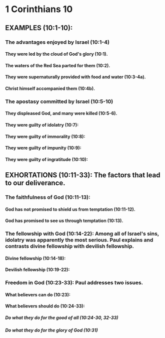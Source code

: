 ---
---
# 1 Corinthians 10 
## EXAMPLES (10:1-10): 
###  The advantages enjoyed by Israel (10:1-4) 
####  They were led by the cloud of God\'s glory (10:1). 
####  The waters of the Red Sea parted for them (10:2). 
####  They were supernaturally provided with food and water (10:3-4a). 
####  Christ himself accompanied them (10:4b). 
###  The apostasy committed by Israel (10:5-10) 
####  They displeased God, and many were killed (10:5-6). 
####  They were guilty of idolatry (10:7): 
####  They were guilty of immorality (10:8): 
####  They were guilty of impunity (10:9): 
####  They were guilty of ingratitude (10:10): 
## EXHORTATIONS (10:11-33): The factors that lead to our deliverance. 
###  The faithfulness of God (10:11-13): 
####  God has not promised to shield us from temptation (10:11-12). 
####  God has promised to see us through temptation (10:13). 
###  The fellowship with God (10:14-22): Among all of Israel\'s sins, idolatry was apparently the most serious. Paul explains and contrasts divine fellowship with devilish fellowship. 
####  Divine fellowship (10:14-18): 
####  Devilish fellowship (10:19-22): 
###  Freedom in God (10:23-33): Paul addresses two issues. 
####  What believers can do (10:23): 
####  What believers should do (10:24-33): 
#####  Do what they do for the good of all (10:24-30, 32-33) 
#####  Do what they do for the glory of God (10:31) 
